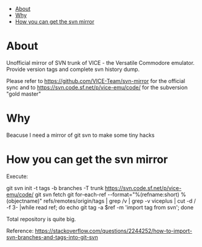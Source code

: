 - [About](#about)
- [Why](#why)
- [How you can get the svn mirror](#how-you-can-get-the-svn-mirror)


# About
Unofficial mirror of SVN trunk of VICE - the Versatile Commodore emulator.
Provide version tags and complete svn history dump.

Please refer to https://github.com/VICE-Team/svn-mirror for the official sync and to https://svn.code.sf.net/p/vice-emu/code/ for the subversion "gold master"


# Why 
Beacuse I need a mirror of git svn to make some tiny hacks


# How you can get the svn mirror

Execute:

  git svn init -t tags -b branches -T trunk https://svn.code.sf.net/p/vice-emu/code/
  git svn fetch
  git for-each-ref --format="%(refname:short) %(objectname)" refs/remotes/origin/tags | grep /v | grep -v viceplus |  cut -d / -f 3-  |while read ref; do   echo git tag -a $ref -m 'import tag from svn'; done

Total repository is quite big.

Reference: 
https://stackoverflow.com/questions/2244252/how-to-import-svn-branches-and-tags-into-git-svn
